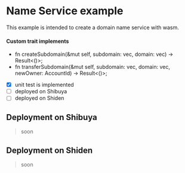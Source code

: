 # Name Service example
This example is intended to create a domain name service with wasm.

#### Custom trait implements
- fn createSubdomain(&mut self, subdomain: vec, domain: vec) -> Result<()>;
- fn transferSubdomain(&mut self, subdomain: vec, domain: vec, newOwner: AccountId) -> Result<()>;

- [x] unit test is implemented
- [ ] deployed on Shibuya
- [ ] deployed on Shiden

## Deployment on Shibuya
> soon

## Deployment on Shiden
> soon
